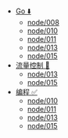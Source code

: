 * [Go ⬇️]()
  * [node/008]()
  * [node/010]()
  * [node/011]()
  * [node/013]()
  * [node/015]()
* [流量控制 📝]()
  * [node/013]()
  * [node/015]()
* [编程 ✅]()
  * [node/010]()
  * [node/011]()
  * [node/013]()
  * [node/015]()

